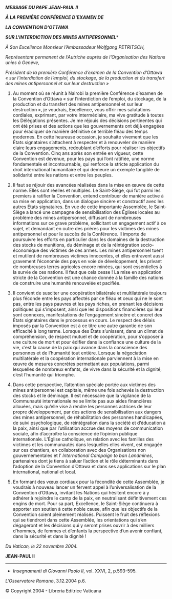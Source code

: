 ***MESSAGE DU PAPE JEAN-PAUL II***

***À LA PREMIÈRE CONFÉRENCE D'EXAMEN DE***

***LA CONVENTION D'OTTAWA***

***SUR L'INTERDICTION DES MINES ANTIPERSONNEL****

*À Son Excellence Monsieur l’Ambassadeur Wolfgang PETRITSCH,*

*Représentant permanent de l’Autriche auprès de l’Organisation des Nations unies à Genève,*

*Président de la première Conférence d’examen de la Convention d’Ottawa « sur l’interdiction de l’emploi, du stockage, de la production et du transfert des mines antipersonnel et sur leur destruction »*

1. Au moment où se réunit à Nairobi la première Conférence d’examen de la Convention d’Ottawa « sur l’interdiction de l’emploi, du stockage, de la production et du transfert des mines antipersonnel et sur leur destruction », je voudrais, Excellence, vous offrir mes salutations cordiales, exprimant, par votre intermédiaire, ma vive gratitude à toutes les Délégations présentes. Je me réjouis des décisions pertinentes qui ont été prises et des actions que les gouvernements ont déjà engagées pour éradiquer de manière définitive ce terrible fléau des temps modernes. En cette heureuse occasion, je souhaite vivement que les États signataires s’attachent à respecter et à renouveler de manière claire leurs engagements, redoublant d’efforts pour réaliser les objectifs de la Convention. Cinq ans après son entrée en vigueur, cette Convention est devenue, pour les pays qui l’ont ratifiée, une norme fondamentale et incontournable, qui renforce la stricte application du droit international humanitaire et qui demeure un exemple tangible de solidarité entre les nations et entre les peuples.

2. Il faut se réjouir des avancées réalisées dans la mise en œuvre de cette norme. Elles sont réelles et multiples. Le Saint-Siège, qui fut parmi les premiers à ratifier la Convention, entend contribuer de manière active à sa mise en application, dans un dialogue sincère et constructif avec les autres États signataires. En vue de cette importante Assemblée, le Saint-Siège a lancé une campagne de sensibilisation des Églises locales au problème des mines antipersonnel, diffusant de nombreuses informations sur ce grave problème, sollicitant un engagement actif à ce sujet, et demandant en outre des prières pour les victimes des mines antipersonnel et pour le succès de la Conférence. Il importe de poursuivre les efforts en particulier dans les domaines de la destruction des stocks de munitions, du déminage et de la réintégration socio-économique des victimes de ces armes. Les mines antipersonnel tuent et mutilent de nombreuses victimes innocentes, et elles entravent aussi gravement l’économie des pays en voie de développement, les privant de nombreuses terres agricoles encore minées, qui sont essentielles à la survie de ces nations. Il faut que cela cesse ! La mise en application stricte de la Convention est une chance donnée à la famille des nations de construire une humanité renouvelée et pacifiée.

3. Il convient de susciter une coopération bilatérale et multilatérale toujours plus féconde entre les pays affectés par ce fléau et ceux qui ne le sont pas, entre les pays pauvres et les pays riches, en prenant les décisions politiques qui s’imposent, ainsi que les dispositions financières qui leur sont connexes, manifestations de l’engagement sincère et concret des États signataires dans le processus en cours. Le respect des délais imposés par la Convention est à ce titre une autre garantie de son efficacité à long terme. Lorsque des États s’unissent, dans un climat de compréhension, de respect mutuel et de coopération, pour s’opposer à une culture de mort et pour édifier dans la confiance une culture de la vie, c’est la cause de la paix qui avance dans la conscience des personnes et de l’humanité tout entière. Lorsque la négociation multilatérale et la coopération internationale parviennent à la mise en œuvre de mesures concrètes permettant aux populations, parmi lesquelles de nombreux enfants, de vivre dans la sécurité et la dignité, c’est l’humanité qui triomphe.

4. Dans cette perspective, l’attention spéciale portée aux victimes des mines antipersonnel est capitale, même une fois achevés la destruction des stocks et le déminage. Il est nécessaire que la vigilance de la Communauté internationale ne se limite pas aux aides financières allouées, mais qu’elle vise à rendre les personnes actrices de leur propre développement, par des actions de sensibilisation aux dangers des mines antipersonnel, de réhabilitation des personnes handicapées, de suivi psychologique, de réintégration dans la société et d’éducation à la paix, ainsi que par l’utilisation accrue des moyens de communication sociale, afin d’accroître la conscience de l’opinion publique internationale. L’Église catholique, en relation avec les familles des victimes et les communautés dans lesquelles elles vivent, est engagée sur ces chantiers, en collaboration avec des Organisations non gouvernementales et l’ *International Campaign to ban Landmines*, partenaires dont je tiens à saluer l’action et le rôle déterminants dans l’adoption de la Convention d’Ottawa et dans ses applications sur le plan international, national et local.

5. En formant des vœux cordiaux pour la fécondité de cette Assemblée, je voudrais à nouveau lancer un fervent appel à l’universalisation de la Convention d’Ottawa, invitant les Nations qui hésitent encore à y adhérer à rejoindre le camp de la paix, en neutralisant définitivement ces engins de mort. Pour sa part, Excellence, le Saint-Siège continuera à apporter son soutien à cette noble cause, afin que les objectifs de la Convention soient pleinement réalisés. Puissent le fruit des réflexions qui se tiendront dans cette Assemblée, les orientations qui s’en dégageront et les décisions qui y seront prises ouvrir à des milliers d’hommes, de femmes et d’enfants la perspective d’un avenir confiant, dans la sécurité et dans la dignité !

*Du Vatican, le 22 novembre 2004.*

**JEAN-PAUL II**

* * *

* *Insegnamenti di Giovanni Paolo II*, vol. XXVI, 2, p.593-595.

*L’Osservatore Romano*, 3.12.2004 p.6.

© Copyright 2004 - Libreria Editrice Vaticana